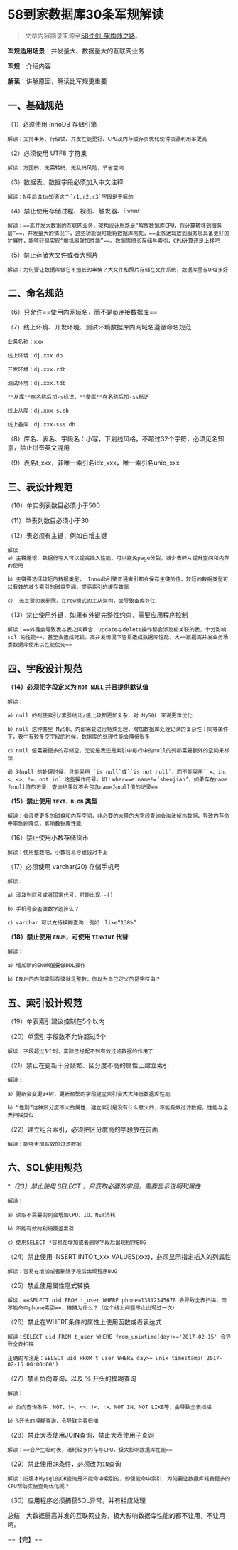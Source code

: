 # 58到家数据库30条军规解读

> 文章内容摘录来源至[58沈剑-架构师之路](https://mp.weixin.qq.com/s/Yjh_fPgrjuhhOZyVtRQ-SA)。

**军规适用场景**：并发量大、数据量大的互联网业务

**军规**：介绍内容

**解读**：讲解原因，解读比军规更重要

## 一、基础规范

（1）必须使用 InnoDB 存储引擎

    解读：支持事务、行级锁、并发性能更好、CPU及内存缓存页优化使得资源利用率更高

（2）必须使用 UTF8 字符集

    解读：万国码，无需转码，无乱码风险，节省空间

（3）数据表、数据字段必须加入中文注释

    解读：N年后谁tm知道这个`r1,r2,r3`字段是干嘛的

（4）禁止使用存储过程、视图、触发器、Event

    解读：==高并发大数据的互联网业务，架构设计思路是“解放数据库CPU，将计算转移到服务层”==，并发量大的情况下，这些功能很可能将数据库拖死，==业务逻辑放到服务层具备更好的扩展性，能够轻易实现“增机器就加性能”==。数据库擅长存储与索引，CPU计算还是上移吧

（5）禁止存储大文件或者大照片

    解读：为何要让数据库做它不擅长的事情？大文件和照片存储在文件系统，数据库里存URI多好

## 二、命名规范

（6）只允许==使用内网域名，而不是ip连接数据库==

（7）线上环境、开发环境、测试环境数据库内网域名遵循命名规范

    业务名称：xxx

    线上环境：dj.xxx.db

    开发环境：dj.xxx.rdb

    测试环境：dj.xxx.tdb

    **从库**在名称后加-s标识，**备库**在名称后加-ss标识

    线上从库：dj.xxx-s.db

    线上备库：dj.xxx-sss.db

（8）库名、表名、字段名：小写，下划线风格，不超过32个字符，必须见名知意，禁止拼音英文混用

（9）表名t_xxx，非唯一索引名idx_xxx，唯一索引名uniq_xxx

## 三、表设计规范

（10）单实例表数目必须小于500

（11）单表列数目必须小于30

（12）表必须有主键，例如自增主键

    解读：
    a）主键递增，数据行写入可以提高插入性能，可以避免page分裂，减少表碎片提升空间和内存的使用

    b）主键要选择较短的数据类型， Innodb引擎普通索引都会保存主键的值，较短的数据类型可以有效的减少索引的磁盘空间，提高索引的缓存效率

    c） 无主键的表删除，在row模式的主从架构，会导致备库夯住

（13）禁止使用外键，如果有外键完整性约束，需要应用程序控制

    解读：==外键会导致表与表之间耦合，update与delete操作都会涉及相关联的表，十分影响sql 的性能==，甚至会造成死锁。高并发情况下容易造成数据库性能，大==数据高并发业务场景数据库使用以性能优先==

## 四、字段设计规范

**（14）必须把字段定义为 `NOT NULL` 并且提供默认值**

    解读：

    a）null 的列使索引/索引统计/值比较都更加复杂，对 MySQL 来说更难优化

    b）null 这种类型 MySQL 内部需要进行特殊处理，增加数据库处理记录的复杂性；同等条件下，表中有较多空字段的时候，数据库的处理性能会降低很多

    c）null 值需要更多的存储空，无论是表还是索引中每行中的null的列都需要额外的空间来标识

    d）对null 的处理时候，只能采用 `is null`或``is not null`，而不能采用` =、in、<、<>、!=、not in` 这些操作符号。如：wher==e name!=’shenjian’，如果存在name为null值的记录，查询结果就不会包含name为null值的记录==

**（15）禁止使用 `TEXT、BLOB` 类型**

    解读：会浪费更多的磁盘和内存空间，非必要的大量的大字段查询会淘汰掉热数据，导致内存命中率急剧降低，影响数据库性能

（16）禁止使用小数存储货币

    解读：使用整数吧，小数容易导致钱对不上

（17）必须使用 varchar(20) 存储手机号

    解读：

    a）涉及到区号或者国家代号，可能出现+-()

    b）手机号会去做数学运算么？

    c）varchar 可以支持模糊查询，例如：like“138%”

**（18）禁止使用 `ENUM`，可使用 `TINYINT` 代替**

    解读：

    a）增加新的ENUM值要做DDL操作

    b）ENUM的内部实际存储就是整数，你以为自己定义的是字符串？

## 五、索引设计规范

（19）单表索引建议控制在5个以内

（20）单索引字段数不允许超过5个

    解读：字段超过5个时，实际已经起不到有效过滤数据的作用了

（21）禁止在更新十分频繁、区分度不高的属性上建立索引

    解读：

    a）更新会变更B+树，更新频繁的字段建立索引会大大降低数据库性能

    b）“性别”这种区分度不大的属性，建立索引是没有什么意义的，不能有效过滤数据，性能与全表扫描类似

（22）建立组合索引，必须把区分度高的字段放在前面

    解读：能够更加有效的过滤数据

## 六、SQL使用规范

**（23）禁止使用 SELECT *，只获取必要的字段，需要显示说明列属性**

    解读：

    a）读取不需要的列会增加CPU、IO、NET消耗

    b）不能有效的利用覆盖索引

    c）使用SELECT *容易在增加或者删除字段后出现程序BUG

（24）禁止使用 INSERT INTO t_xxx VALUES(xxx)，必须显示指定插入的列属性

    解读：容易在增加或者删除字段后出现程序BUG

（25）禁止使用属性隐式转换

    解读：==SELECT uid FROM t_user WHERE phone=13812345678 会导致全表扫描，而不能命中phone索引==，猜猜为什么？（这个线上问题不止出现过一次）

（26）禁止在WHERE条件的属性上使用函数或者表达式

    解读：SELECT uid FROM t_user WHERE from_unixtime(day)>='2017-02-15' 会导致全表扫描

    正确的写法是：SELECT uid FROM t_user WHERE day>= unix_timestamp('2017-02-15 00:00:00')

（27）禁止负向查询，以及 % 开头的模糊查询

    解读：

    a）负向查询条件：NOT、!=、<>、!<、!>、NOT IN、NOT LIKE等，会导致全表扫描

    b）%开头的模糊查询，会导致全表扫描

（28）禁止大表使用JOIN查询，禁止大表使用子查询

    解读：==会产生临时表，消耗较多内存与CPU，极大影响数据库性能==

（29）禁止使用`OR`条件，必须改为`IN`查询

    解读：旧版本Mysql的OR查询是不能命中索引的，即使能命中索引，为何要让数据库耗费更多的CPU帮助实施查询优化呢？

（30）应用程序必须捕获SQL异常，并有相应处理

总结：大数据量高并发的互联网业务，极大影响数据库性能的都不让用，不让用哟。

==【完】==
